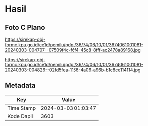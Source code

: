# Hasil

## Foto C Plano

https://sirekap-obj-formc.kpu.go.id/ce1d/pemilu/pdpr/36/74/06/10/01/3674061001081-20240303-004707--07509f4c-f6f4-45c8-8fff-ac2478a89168.jpg

https://sirekap-obj-formc.kpu.go.id/ce1d/pemilu/pdpr/36/74/06/10/01/3674061001081-20240303-004826--02fd5fea-1166-4a06-a96b-b1c8ce114114.jpg


## Metadata

| Key        | Value               |
| ---------- | ------------------- |
| Time Stamp | 2024-03-03 01:03:47 |
| Kode Dapil | 3603                |




